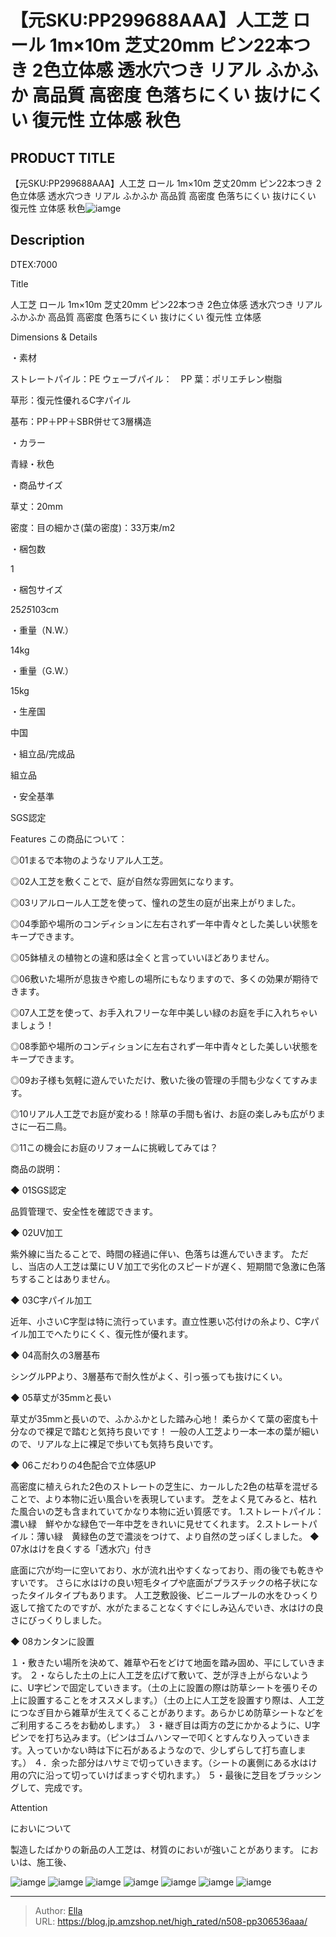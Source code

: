 # 【元SKU:PP299688AAA】人工芝 ロール 1m×10m 芝丈20mm ピン22本つき 2色立体感 透水穴つき リアル ふかふか 高品質 高密度 色落ちにくい 抜けにくい 復元性 立体感 秋色


## PRODUCT TITLE 

【元SKU:PP299688AAA】人工芝 ロール 1m×10m 芝丈20mm ピン22本つき 2色立体感 透水穴つき リアル ふかふか 高品質 高密度 色落ちにくい 抜けにくい 復元性 立体感 秋色![iamge](https://b2bfiles1.gigab2b.cn/image/wkseller/304/人工芝/20200816_3a40a8eae171f7ed6b2cba9957ac23aa.jpg)

## Description

DTEX:7000

Title

人工芝 ロール 1m×10m 芝丈20mm ピン22本つき 2色立体感 透水穴つき リアル ふかふか 高品質 高密度 色落ちにくい 抜けにくい 復元性 立体感  

Dimensions &amp; Details



・素材

ストレートパイル：PE
ウェーブパイル：　PP
葉：ポリエチレン樹脂

草形：復元性優れるC字パイル

基布：PP＋PP＋SBR併せて3層構造

・カラー

青緑・秋色

・商品サイズ

草丈：20mm

密度：目の細かさ(葉の密度)：33万束/m2

・梱包数

1

・梱包サイズ

25*25*103cm

・重量（N.W.）

14kg

・重量（G.W.）

15kg

・生産国

中国

・組立品/完成品

組立品

・安全基準

SGS認定





Features
この商品について：

◎01まるで本物のようなリアル人工芝。

◎02人工芝を敷くことで、庭が自然な雰囲気になります。

◎03リアルロール人工芝を使って、憧れの芝生の庭が出来上がりました。

◎04季節や場所のコンディションに左右されず一年中青々とした美しい状態をキープできます。

◎05鉢植えの植物との違和感は全くと言っていいほどありません。

◎06敷いた場所が息抜きや癒しの場所にもなりますので、多くの効果が期待できます。

◎07人工芝を使って、お手入れフリーな年中美しい緑のお庭を手に入れちゃいましょう！

◎08季節や場所のコンディションに左右されず一年中青々とした美しい状態をキープできます。

◎09お子様も気軽に遊んでいただけ、敷いた後の管理の手間も少なくてすみます。

◎10リアル人工芝でお庭が変わる！除草の手間も省け、お庭の楽しみも広がりまさに一石二鳥。

◎11この機会にお庭のリフォームに挑戦してみては？



商品の説明：

◆ 01SGS認定

品質管理で、安全性を確認できます。

◆ 02UV加工

紫外線に当たることで、時間の経過に伴い、色落ちは進んでいきます。
ただし、当店の人工芝は葉にＵＶ加工で劣化のスピードが遅く、短期間で急激に色落ちすることはありません。

◆ 03C字パイル加工

近年、小さいC字型は特に流行っています。直立性悪い芯付けの糸より、C字パイル加工でへたりにくく、復元性が優れます。

◆ 04高耐久の3層基布

シングルPPより、3層基布で耐久性がよく、引っ張っても抜けにくい。

◆ 05草丈が35mmと長い

草丈が35mmと長いので、ふかふかとした踏み心地！
柔らかくて葉の密度も十分なので裸足で踏むと気持ち良いです！
一般の人工芝より一本一本の葉が細いので、リアルな上に裸足で歩いても気持ち良いです。

◆ 06こだわりの4色配合で立体感UP

高密度に植えられた2色のストレートの芝生に、カールした2色の枯草を混ぜることで、より本物に近い風合いを表現しています。
芝をよく見てみると、枯れた風合いの芝も含まれていてかなり本物に近い質感です。
1.ストレートパイル：濃い緑　鮮やかな緑色で一年中芝をきれいに見せてくれます。
2.ストレートパイル：薄い緑　黄緑色の芝で濃淡をつけて、より自然の芝っぽくしました。
◆ 07水はけを良くする「透水穴」付き

底面に穴が均一に空いており、水が流れ出やすくなっており、雨の後でも乾きやすいです。
さらに水はけの良い短毛タイプや底面がプラスチックの格子状になったタイルタイプもあります。
人工芝敷設後、ビニールプールの水をひっくり返して捨てたのですが、水がたまることなくすぐにしみ込んでいき、水はけの良さにびっくりしました。

◆ 08カンタンに設置

１・敷きたい場所を決めて、雑草や石をどけて地面を踏み固め、平にしていきます。
２・ならした土の上に人工芝を広げて敷いて、芝が浮き上がらないように、U字ピンで固定していきます。（土の上に設置の際は防草シートを張りその上に設置することをオススメします。）（土の上に人工芝を設置すり際は、人工芝につなぎ目から雑草が生えてくることがあります。あらかじめ防草シートなどをご利用するころをお勧めします。）
３・継ぎ目は両方の芝にかかるように、U字ピンでを打ち込みます。（ピンはゴムハンマーで叩くとすんなり入っていきます。入っていかない時は下に石があるようなので、少しずらして打ち直します。）
４．余った部分はハサミで切っていきます。（シートの裏側にある水はけ用の穴に沿って切っていけばまっすぐ切れます。）
５・最後に芝目をブラッシングして、完成です。



Attention

においについて

製造したばかりの新品の人工芝は、材質のにおいが強いことがあります。
においは、施工後、









![iamge](https://b2bfiles1.gigab2b.cn/image/wkseller/304/人工芝/20200816_02d9c238674f61de21ba5a4a29bf134b.JPG)
![iamge](https://b2bfiles1.gigab2b.cn/image/wkseller/304/人工芝/20200816_0fe90c34a4ac63430cc55a5d083805ec.jpg)
![iamge](https://b2bfiles1.gigab2b.cn/image/wkseller/304/人工芝/20200816_16b1900c9415da2bd661801f2224f299.jpg)
![iamge](https://b2bfiles1.gigab2b.cn/image/wkseller/304/人工芝/20200816_1eac20e72ac7fd9bae58820d5b22a376.JPG)
![iamge](https://b2bfiles1.gigab2b.cn/image/wkseller/304/人工芝/20200816_1f8a7520cbfd58cbc525163ebdd066a3.jpg)
![iamge](https://b2bfiles1.gigab2b.cn/image/wkseller/304/人工芝/20200816_3637ce4cdadff6598183b44d79e4d019.jpg)
![iamge](https://b2bfiles1.gigab2b.cn/image/wkseller/304/人工芝/20200816_3ca47f79cc2b60b30e8ce77ab513c594.jpg)


---

> Author: [Ella](https://blog.jp.amzshop.net/)  
> URL: https://blog.jp.amzshop.net/high_rated/n508-pp306536aaa/  

